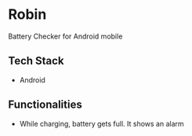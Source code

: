 # Robin
Battery Checker for Android mobile 

## Tech Stack
- Android 

## Functionalities
- While charging, battery gets full. It shows an alarm
